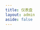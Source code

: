 ```yaml
---
title: 仪表盘
layout: admin
aside: false
---
```


<script setup>
import Dashboard from "@/views/admin/Dashboard.vue"
</script>

<Dashboard />

